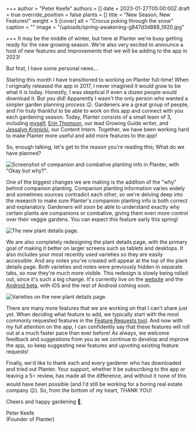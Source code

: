 +++
author = "Peter Keefe"
authors = []
date = 2023-01-27T05:00:00Z
draft = true
override_position = false
plants = []
title = "New Season, New Features!"
weight = 5
[cover]
alt = "Crocus poking through the snow"
caption = ""
image = "/uploads/spring-awakening-g847d3d888_1920.jpg"

+++
It may be the middle of winter, but here at Planter we're busy getting ready for the new growing season. We're also very excited to announce a host of new features and improvements that we will be adding to the app in 2023!

But first, I have some personal news…

Starting this month I have transitioned to working on Planter full-time! When I originally released the app in 2017, I never imagined it would grow to be what it is today. Honestly, I was skeptical if even a dozen people would download it. But you did! Apparently I wasn't the only person who wanted a simpler garden planning process 😉. Gardeners are a great group of people, and I'm truly thankful to be able to work on this app and connect with you each gardening season. Today, Planter consists of a small team of 3, including [myself](https://blog.planter.garden/author/peter-keefe/), [Erin Thomson](https://blog.planter.garden/author/erin-thomson/), our lead Growing Guide writer, and [Jessalyn Krenicki](https://blog.planter.garden/author/jessalyn-krenicki/), our Content Intern. Together, we have been working hard to make Planter more useful and add more features to the app!

So, enough talking, let's get to the reason you're reading this; What do we have planned?

![Screenshot of companion and combative planting info in Planter, with "Okay but why?".](/uploads/but-why.png "Companion and combative planting info is great, but have you ever wondered why?")

One of the biggest changes we are making is the addition of the "why" behind companion planting. Companion planting information varies widely and sometimes sources contradict each other, so we're delving deep into the research to make sure Planter's companion planting info is both correct and explanatory. Gardeners will soon be able to understand exactly why certain plants are companions or combative, giving them even more control over their veggie gardens. You can expect this feature early this spring!

![The new plant details page.](/uploads/planter-garden_plants_tomatoes-ipad-air-15.png "The new plant details page on iPad, featuring multiple images and notes front-and-center.")

We are also completely redesigning the plant details page, with the primary goal of making it better on larger screens such as tablets and desktops. It also includes your most recently used varieties so they are easily accessible. And any notes you've created will appear at the top of the plant details page. Both varieties and notes were previously hidden in separate tabs, so now they're much more visible. This redesign is slowly being rolled out, since it's such a big change. It's currently live on the [website](https://planter.garden/plants/onions) and the [Android beta](https://play.google.com/store/apps/details?id=com.perculacreative.peter.gardenplanner), with iOS and the rest of Android coming soon.

![Varieties on the new plant details page.](/uploads/planter-garden_plants_tomatoes-ipad-air-10.png "Your most-recent varieties and all favorited varieties will now appear right on the plant details page!")

There are many more features that we are working on that I can't share just yet. When deciding what feature to add, we typically start with the most commonly requested features in the [Feature Requests tool](https://planter.garden/requests). And now with my full attention on the app, I can confidently say that these features will roll out at a much faster pace than ever before! As always, we welcome feedback and suggestions from you as we continue to develop and improve the app, so keep suggesting new features and upvoting existing feature requests!

Finally, we'd like to thank each and every gardener who has downloaded and tried out Planter. Your support, whether it be subscribing to the app or leaving a 5⭐ review, has made all the difference, and without it none of this would have been possible (and I'd still be working for a boring real estate company 😉). So, from the bottom of my heart, THANK YOU!

Cheers and happy gardening 🌱,

Peter Keefe  
(Founder of Planter)
